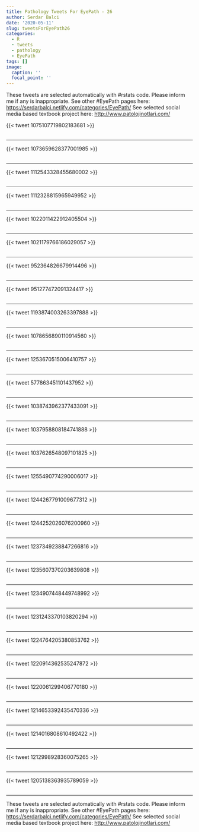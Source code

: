 ```yaml
---
title: Pathology Tweets For EyePath - 26
author: Serdar Balci
date: '2020-05-11'
slug: tweetsForEyePath26
categories:
  - R
  - tweets
  - pathology
  - EyePath
tags: []
image:
  caption: ''
  focal_point: ''
---
```



These tweets are selected automatically with #rstats code. Please inform me if any is inappropriate.
See other #EyePath pages here: https://serdarbalci.netlify.com/categories/EyePath/ 
See selected social media based textbook project here: http://www.patolojinotlari.com/

{{< tweet 1075107719802183681 >}}
<br>
<br>
<hr>
{{< tweet 1073659628377001985 >}}
<br>
<br>
<hr>
{{< tweet 1112543328455680002 >}}
<br>
<br>
<hr>
{{< tweet 1112328815965949952 >}}
<br>
<br>
<hr>
{{< tweet 1022011422912405504 >}}
<br>
<br>
<hr>
{{< tweet 1021179766186029057 >}}
<br>
<br>
<hr>
{{< tweet 952364826679914496 >}}
<br>
<br>
<hr>
{{< tweet 951277472091324417 >}}
<br>
<br>
<hr>
{{< tweet 1193874003263397888 >}}
<br>
<br>
<hr>
{{< tweet 1078656890110914560 >}}
<br>
<br>
<hr>
{{< tweet 1253670515006410757 >}}
<br>
<br>
<hr>
{{< tweet 577863451101437952 >}}
<br>
<br>
<hr>
{{< tweet 1038743962377433091 >}}
<br>
<br>
<hr>
{{< tweet 1037958808184741888 >}}
<br>
<br>
<hr>
{{< tweet 1037626548097101825 >}}
<br>
<br>
<hr>
{{< tweet 1255490774290006017 >}}
<br>
<br>
<hr>
{{< tweet 1244267791009677312 >}}
<br>
<br>
<hr>
{{< tweet 1244252026076200960 >}}
<br>
<br>
<hr>
{{< tweet 1237349238847266816 >}}
<br>
<br>
<hr>
{{< tweet 1235607370203639808 >}}
<br>
<br>
<hr>
{{< tweet 1234907448449748992 >}}
<br>
<br>
<hr>
{{< tweet 1231243370103820294 >}}
<br>
<br>
<hr>
{{< tweet 1224764205380853762 >}}
<br>
<br>
<hr>
{{< tweet 1220914362535247872 >}}
<br>
<br>
<hr>
{{< tweet 1220061299406770180 >}}
<br>
<br>
<hr>
{{< tweet 1214653392435470336 >}}
<br>
<br>
<hr>
{{< tweet 1214016808610492422 >}}
<br>
<br>
<hr>
{{< tweet 1212998928360075265 >}}
<br>
<br>
<hr>
{{< tweet 1205138363935789059 >}}
<br>
<br>
<hr>


These tweets are selected automatically with #rstats code. Please inform me if any is inappropriate.
See other #EyePath pages here: https://serdarbalci.netlify.com/categories/EyePath/ 
See selected social media based textbook project here: http://www.patolojinotlari.com/

